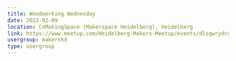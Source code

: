 ```yaml
---
title: Woodworking Wednesday
date: 2022-02-09
location: CoMakingSpace (Makerspace Heidelberg), Heidelberg
link: https://www.meetup.com/Heidelberg-Makers-Meetup/events/dlsqwrydcdbmb/
usergroup: makershd
type: usergroup
---
```

